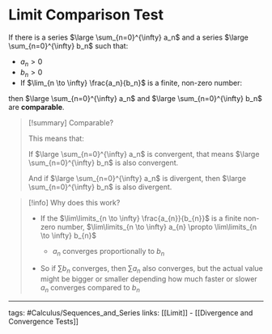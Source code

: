 # Limit Comparison Test
If there is a series $\large \sum_{n=0}^{\infty} a_n$ and a series $\large \sum_{n=0}^{\infty} b_n$ such that:
- $a_n > 0$
- $b_n > 0$
- If $\lim_{n \to \infty} \frac{a_n}{b_n}$ is a finite, non-zero number:

then $\large \sum_{n=0}^{\infty} a_n$ and $\large \sum_{n=0}^{\infty} b_n$ are **comparable**.

> [!summary]  Comparable?
> 
> This means that:
> 
> If $\large \sum_{n=0}^{\infty} a_n$ is convergent, that means $\large \sum_{n=0}^{\infty} b_n$ is also convergent.
> 
> And if $\large \sum_{n=0}^{\infty} a_n$ is divergent, then $\large \sum_{n=0}^{\infty} b_n$ is also divergent.
> 

 > [!info] Why does this work?
> - If the $\lim\limits_{n \to \infty} \frac{a_{n}}{b_{n}}$ is a finite non-zero number, $\lim\limits_{n \to \infty} a_{n} \propto \lim\limits_{n \to \infty} b_{n}$ 
> 	- $a_n$ converges proportionally to $b_n$
>
> - So if $\sum\limits b_{n}$ converges, then $\sum\limits a_{n}$ also converges, but the actual value might be bigger or smaller depending how much faster or slower $a_{n}$ converges compared to $b_{n}$



---
tags: #Calculus/Sequences_and_Series
links:  [[Limit]] - [[Divergence and Convergence Tests]]
